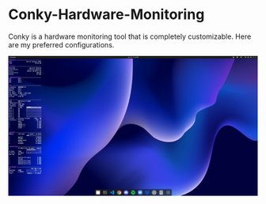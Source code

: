 # Conky-Hardware-Monitoring
Conky is a hardware monitoring tool that is completely customizable. Here are my preferred configurations.

![conky image](./conky.png)
